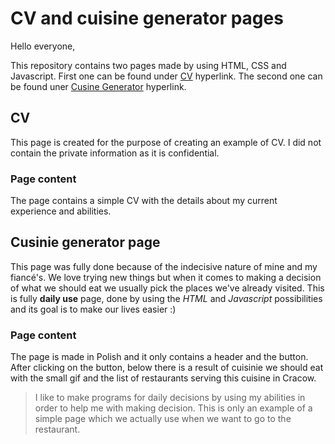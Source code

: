 # CV and cuisine generator pages

Hello everyone,

This repository contains two pages made by using HTML, CSS and Javascript. 
First one can be found under [CV](https://milenapwkcz.github.io/CV/) hyperlink.
The second one can be found uner [Cusine Generator](https://milenapwkcz.github.io) hyperlink.

## CV

This page is created for the purpose of creating an example of CV. I did not contain the private information as it is confidential.

### Page content

The page contains a simple CV with the details about my current experience and abilities.

## Cusinie generator page

This page was fully done because of the indecisive nature of mine and my fiancé's. We love trying new things but when it comes to making a decision of what we should eat we usually pick the places we've already visited. This is fully **daily use** page, done by using the *HTML* and *Javascript* possibilities and its goal is to make our lives easier :)

### Page content 

The page is made in Polish and it only contains a header and the button. After clicking on the button, below there is a result of cuisinie we should eat with the small gif and the list of restaurants serving this cuisine in Cracow. 


> I like to make programs for daily decisions by using my abilities in order to help me with making decision. This is only an example of a simple page which we actually use
> when we want to go to the restaurant.
